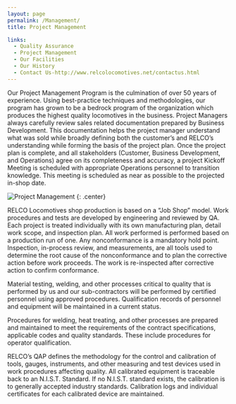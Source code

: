 ```yaml
---
layout: page
permalink: /Management/
title: Project Management

links:
  - Quality Assurance
  - Project Management
  - Our Facilities
  - Our History
  - Contact Us-http://www.relcolocomotives.net/contactus.html
---
```

Our Project Management Program is the culmination of over 50 years of experience. Using best-practice techniques and methodologies, our program has grown to be a bedrock program of the organization which produces the highest quality locomotives in the business.  Project Managers always carefully review sales related documentation prepared by Business Development.  This documentation helps the project manager understand what was sold while broadly defining both the customer’s and RELCO’s understanding while forming the basis of the project plan.  Once the project plan is complete, and all stakeholders (Customer, Business Development, and Operations) agree on its completeness and accuracy, a project Kickoff Meeting is scheduled with appropriate Operations personnel to transition knowledge.  This meeting is scheduled as near as possible to the projected in-shop date.

![Project Management]({{site.baseurl}}/images/management.jpg)
{: .center}

RELCO Locomotives shop production is based on a “Job Shop” model.  Work procedures and tests are developed by engineering and reviewed by QA. Each project is treated individually with its own manufacturing plan, detail work scope, and inspection plan.   All work performed is performed based on a production run of one.  Any nonconformance is a mandatory hold point.  Inspection, in-process review, and measurements, are all tools used to determine the root cause of the nonconformance and to plan the corrective action before work proceeds.  The work is re-inspected after corrective action to confirm conformance.

Material testing, welding, and other processes critical to quality that is performed by us and our sub-contractors will be performed by certified personnel using approved procedures. Qualification records of personnel and equipment will be maintained in a current status.

Procedures for welding, heat treating, and other processes are prepared and maintained to meet the requirements of the contract specifications, applicable codes and quality standards. These include procedures for operator qualification.

RELCO’s QAP defines the methodology for the control and calibration of tools, gauges, instruments, and other measuring and test devices used in work procedures affecting quality. All calibrated equipment is traceable back to an N.I.S.T. Standard. If no N.I.S.T. standard exists, the calibration is to generally accepted industry standards.  Calibration logs and individual certificates for each calibrated device are maintained.
